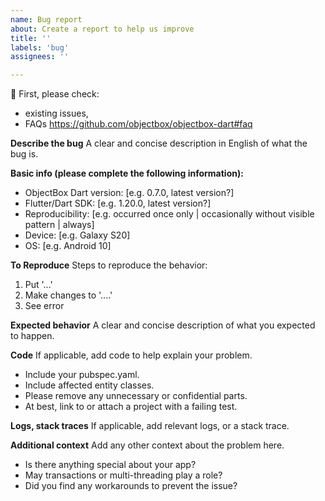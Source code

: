 ```yaml
---
name: Bug report
about: Create a report to help us improve
title: ''
labels: 'bug'
assignees: ''

---
```


:rotating_light: First, please check:
 - existing issues,
 - FAQs https://github.com/objectbox/objectbox-dart#faq

**Describe the bug**
A clear and concise description in English of what the bug is.

**Basic info (please complete the following information):**
 - ObjectBox Dart version: [e.g. 0.7.0, latest version?]
 - Flutter/Dart SDK: [e.g. 1.20.0, latest version?]
 - Reproducibility: [e.g. occurred once only | occasionally without visible pattern | always]
 - Device: [e.g. Galaxy S20]
 - OS: [e.g. Android 10]

**To Reproduce**
Steps to reproduce the behavior:
1. Put '...'
2. Make changes to '....'
3. See error

**Expected behavior**
A clear and concise description of what you expected to happen.

**Code**
If applicable, add code to help explain your problem.
 - Include your pubspec.yaml.
 - Include affected entity classes.
 - Please remove any unnecessary or confidential parts.
 - At best, link to or attach a project with a failing test.

**Logs, stack traces**
If applicable, add relevant logs, or a stack trace.

**Additional context**
Add any other context about the problem here.
 - Is there anything special about your app?
 - May transactions or multi-threading play a role?
 - Did you find any workarounds to prevent the issue?
